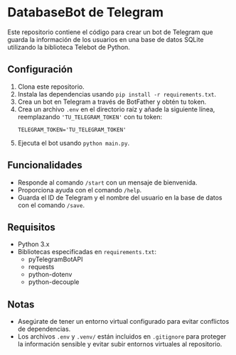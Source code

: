 # DatabaseBot de Telegram

Este repositorio contiene el código para crear un bot de Telegram que guarda la información de los usuarios en una base de datos SQLite utilizando la biblioteca Telebot de Python.

## Configuración

1. Clona este repositorio.
2. Instala las dependencias usando `pip install -r requirements.txt`.
3. Crea un bot en Telegram a través de BotFather y obtén tu token.
4. Crea un archivo `.env` en el directorio raíz y añade la siguiente línea, reemplazando `'TU_TELEGRAM_TOKEN'` con tu token:
   ```
   TELEGRAM_TOKEN='TU_TELEGRAM_TOKEN'
   ```
5. Ejecuta el bot usando `python main.py`.

## Funcionalidades

- Responde al comando `/start` con un mensaje de bienvenida.
- Proporciona ayuda con el comando `/help`.
- Guarda el ID de Telegram y el nombre del usuario en la base de datos con el comando `/save`.

## Requisitos

- Python 3.x
- Bibliotecas especificadas en `requirements.txt`:
  - pyTelegramBotAPI
  - requests
  - python-dotenv
  - python-decouple

## Notas

- Asegúrate de tener un entorno virtual configurado para evitar conflictos de dependencias.
- Los archivos `.env` y `.venv/` están incluidos en `.gitignore` para proteger la información sensible y evitar subir entornos virtuales al repositorio.
